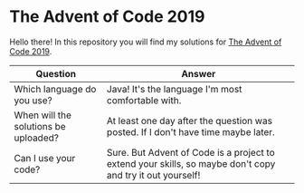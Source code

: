 # The Advent of Code 2019

Hello there! In this repository you will find my solutions for
[The Advent of Code 2019](https://adventofcode.com/2019).

Question | Answer
--- | ---
Which language do you use? | Java! It's the language I'm most comfortable with.
When will the solutions be uploaded? | At least one day after the question was posted. If I don't have time maybe later.
Can I use your code? | Sure. But Advent of Code is a project to extend your skills, so maybe don't copy and try it out yourself!
